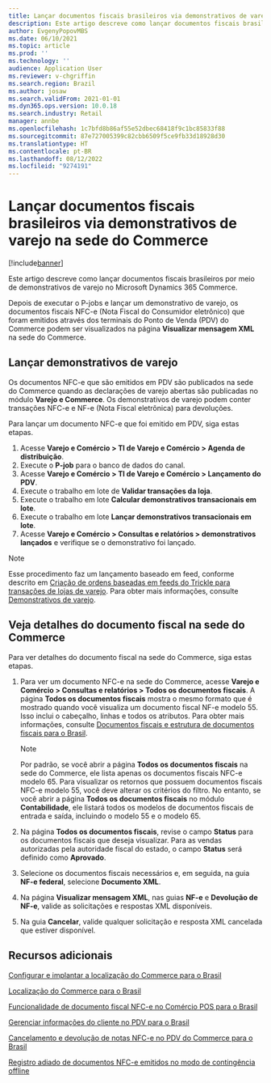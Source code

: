 ```yaml
---
title: Lançar documentos fiscais brasileiros via demonstrativos de varejo na sede do Commerce
description: Este artigo descreve como lançar documentos fiscais brasileiros por meio de demonstrativos de varejo no Microsoft Dynamics 365 Commerce.
author: EvgenyPopovMBS
ms.date: 06/10/2021
ms.topic: article
ms.prod: ''
ms.technology: ''
audience: Application User
ms.reviewer: v-chgriffin
ms.search.region: Brazil
ms.author: josaw
ms.search.validFrom: 2021-01-01
ms.dyn365.ops.version: 10.0.18
ms.search.industry: Retail
manager: annbe
ms.openlocfilehash: 1c7bfd8b86af55e52dbec68418f9c1bc85833f88
ms.sourcegitcommit: 87e727005399c82cbb6509f5ce9fb33d18928d30
ms.translationtype: HT
ms.contentlocale: pt-BR
ms.lasthandoff: 08/12/2022
ms.locfileid: "9274191"
---
```

# <a name="post-brazilian-fiscal-documents-via-retail-statements-in-commerce-headquarters"></a>Lançar documentos fiscais brasileiros via demonstrativos de varejo na sede do Commerce 

[!include[banner](../includes/banner.md)]

Este artigo descreve como lançar documentos fiscais brasileiros por meio de demonstrativos de varejo no Microsoft Dynamics 365 Commerce.

Depois de executar o P-jobs e lançar um demonstrativo de varejo, os documentos fiscais NFC-e (Nota Fiscal do Consumidor eletrônico) que foram emitidos através dos terminais do Ponto de Venda (PDV) do Commerce podem ser visualizados na página **Visualizar mensagem XML** na sede do Commerce.

## <a name="post-retail-statements"></a>Lançar demonstrativos de varejo

Os documentos NFC-e que são emitidos em PDV são publicados na sede do Commerce quando as declarações de varejo abertas são publicadas no módulo **Varejo e Commerce**. Os demonstrativos de varejo podem conter transações NFC-e e NF-e (Nota Fiscal eletrônica) para devoluções.

Para lançar um documento NFC-e que foi emitido em PDV, siga estas etapas.

1. Acesse **Varejo e Comércio \> TI de Varejo e Comércio \> Agenda de distribuição**.
1. Execute o **P-job** para o banco de dados do canal.
1. Acesse **Varejo e Comércio \> TI de Varejo e Comércio \> Lançamento do PDV**.
1. Execute o trabalho em lote de **Validar transações da loja**.
1. Execute o trabalho em lote **Calcular demonstrativos transacionais em lote**.
1. Execute o trabalho em lote **Lançar demonstrativos transacionais em lote**.
1. Acesse **Varejo e Comércio \> Consultas e relatórios \> demonstrativos lançados** e verifique se o demonstrativo foi lançado.

> [!NOTE]
> Esse procedimento faz um lançamento baseado em feed, conforme descrito em [Criação de ordens baseadas em feeds do Trickle para transações de lojas de varejo](../trickle-feed.md). Para obter mais informações, consulte [Demonstrativos de varejo](../retail-statements.md).

## <a name="view-fiscal-document-details-in-commerce-headquarters"></a>Veja detalhes do documento fiscal na sede do Commerce

Para ver detalhes do documento fiscal na sede do Commerce, siga estas etapas.

1. Para ver um documento NFC-e na sede do Commerce, acesse **Varejo e Comércio \> Consultas e relatórios \> Todos os documentos fiscais**. A página **Todos os documentos fiscais** mostra o mesmo formato que é mostrado quando você visualiza um documento fiscal NF-e modelo 55. Isso inclui o cabeçalho, linhas e todos os atributos. Para obter mais informações, consulte [Documentos fiscais e estrutura de documentos fiscais para o Brasil](../../finance/localizations/latam-bra-fiscal-documents-fiscal-document-framework.md).

    > [!NOTE]
    > Por padrão, se você abrir a página **Todos os documentos fiscais** na sede do Commerce, ele lista apenas os documentos fiscais NFC-e modelo 65. Para visualizar os retornos que possuem documentos fiscais NFC-e modelo 55, você deve alterar os critérios do filtro. No entanto, se você abrir a página **Todos os documentos fiscais** no módulo **Contabilidade**, ele listará todos os modelos de documentos fiscais de entrada e saída, incluindo o modelo 55 e o modelo 65.

1. Na página **Todos os documentos fiscais**, revise o campo **Status** para os documentos fiscais que deseja visualizar. Para as vendas autorizadas pela autoridade fiscal do estado, o campo **Status** será definido como **Aprovado**.
1. Selecione os documentos fiscais necessários e, em seguida, na guia **NF-e federal**, selecione **Documento XML**.
1. Na página **Visualizar mensagem XML**, nas guias **NF-e** e **Devolução de NF-e**, valide as solicitações e respostas XML disponíveis.
1. Na guia **Cancelar**, valide qualquer solicitação e resposta XML cancelada que estiver disponível.

## <a name="additional-resources"></a>Recursos adicionais

[Configurar e implantar a localização do Commerce para o Brasil](latam-bra-deployment.md)

[Localização do Commerce para o Brasil](latam-bra-commerce-localization.md)

[Funcionalidade de documento fiscal NFC-e no Comércio POS para o Brasil](latam-bra-nfce.md)

[Gerenciar informações do cliente no PDV para o Brasil](latam-bra-customer-information.md)

[Cancelamento e devolução de notas NFC-e no PDV do Commerce para o Brasil](latam-bra-nfce-cancel-return.md)

[Registro adiado de documentos NFC-e emitidos no modo de contingência offline](latam-bra-nfce-contingency-mode.md)
